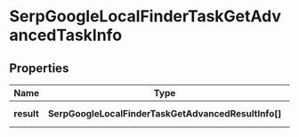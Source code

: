 # SerpGoogleLocalFinderTaskGetAdvancedTaskInfo

## Properties

| Name | Type | Description | Notes |
|------------ | ------------- | ------------- | -------------|
**result** | **SerpGoogleLocalFinderTaskGetAdvancedResultInfo[]** | array of results |[optional]|